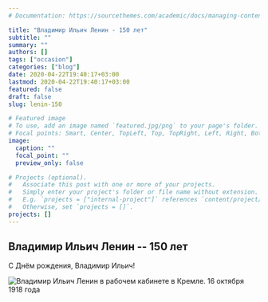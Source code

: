 ```yaml
---
# Documentation: https://sourcethemes.com/academic/docs/managing-content/

title: "Владимир Ильич Ленин - 150 лет"
subtitle: ""
summary: ""
authors: []
tags: ["occasion"]
categories: ["blog"]
date: 2020-04-22T19:40:17+03:00
lastmod: 2020-04-22T19:40:17+03:00
featured: false
draft: false
slug: lenin-150

# Featured image
# To use, add an image named `featured.jpg/png` to your page's folder.
# Focal points: Smart, Center, TopLeft, Top, TopRight, Left, Right, BottomLeft, Bottom, BottomRight.
image:
  caption: ""
  focal_point: ""
  preview_only: false

# Projects (optional).
#   Associate this post with one or more of your projects.
#   Simply enter your project's folder or file name without extension.
#   E.g. `projects = ["internal-project"]` references `content/project/deep-learning/index.md`.
#   Otherwise, set `projects = []`.
projects: []
---
```


## Владимир Ильич Ленин -- 150 лет

С Днём рождения, Владимир Ильич!

![Владимир Ильич Ленин в рабочем кабинете в Кремле. 16 октября 1918 года](/img/2020/04/lenin-kreml.jpg "Владимир Ильич Ленин в рабочем кабинете в Кремле. 16 октября 1918 года")

<!--more-->

